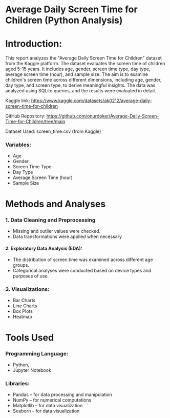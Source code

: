   # Average Daily Screen Time for Children (Python Analysis)

 # Introduction:
  This report analyzes the "Average Daily Screen Time for Children" dataset from the Kaggle platform. The dataset evaluates the screen time of children aged 5-15 years. It includes age, gender, screen time type, day type, average screen time (hour), and sample size. The aim is to examine children's screen time across different dimensions, including age, gender, day type, and screen type, to derive meaningful insights. The data was analyzed using SQLite queries, and the results were evaluated in detail.

  Kaggle link: https://www.kaggle.com/datasets/ak0212/average-daily-screen-time-for-children
  
  GitHub Repository: https://github.com/onurdoker/Average-Daily-Screen-Time-for-Children/tree/main

  Dataset Used: screen_time.csv (from Kaggle)

  ### Variables:
  - Age
  - Gender
  - Screen Time Type
  - Day Type
  - Average Screen Time (hour)
  - Sample Size

  # Methods and Analyses

  ### 1. Data Cleaning and Preprocessing
  - Missing and outlier values were checked.
  - Data transformations were applied when necessary
	
 #### 2.	Exploratory Data Analysis (EDA):
  - The distribution of screen time was examined across different age groups.
  - Categorical analyses were conducted based on device types and purposes of use.
	
 ### 3.	Visualizations:
 - Bar Charts 
 - Line Charts
 - Box Plots
 - Heatmap 
  
  # Tools Used
  ### Programming Language: 
  - Python,
  - Jupyter Notebook
  
  ### Libraries:
  -	Pandas – for data processing and manipulation
  -	NumPy – for numerical computations
  -	Matplotlib – for data visualization
  -	Seaborn – for data visualization

  

  
